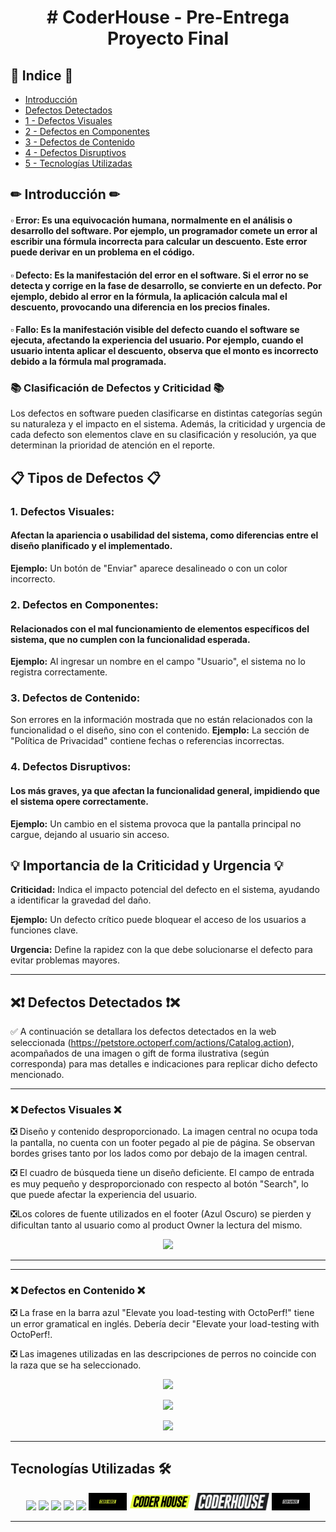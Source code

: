 <div align="center">
  <h1 align="center">  # CoderHouse - Pre-Entrega Proyecto Final </h1> <a name="inicio"></a>
</div>


## 📃 Indice 📃
* [Introducción](#inicio)
* [ Defectos Detectados ](#defectos_detec)
* [1 - Defectos Visuales](#defecto_vis)
* [2 - Defectos en Componentes](#defecto_comp)
* [3 - Defectos de Contenido](#defecto_cont)
* [4 - Defectos Disruptivos](#defecto_dis)
* [5 - Tecnologías Utilizadas](#tecnologias)



## ✏ Introducción ✏ <a name="inicio"></a>

#### ▫ **Error:** Es una equivocación humana, normalmente en el análisis o desarrollo del software. Por ejemplo, un programador comete un error al escribir una fórmula incorrecta para calcular un descuento. Este error puede derivar en un problema en el código.
#### ▫ **Defecto:** Es la manifestación del error en el software. Si el error no se detecta y corrige en la fase de desarrollo, se convierte en un defecto. Por ejemplo, debido al error en la fórmula, la aplicación calcula mal el descuento, provocando una diferencia en los precios finales.
#### ▫ **Fallo:** Es la manifestación visible del defecto cuando el software se ejecuta, afectando la experiencia del usuario. Por ejemplo, cuando el usuario intenta aplicar el descuento, observa que el monto es incorrecto debido a la fórmula mal programada.

  ### 📚 Clasificación de Defectos y Criticidad 📚
Los defectos en software pueden clasificarse en distintas categorías según su naturaleza y el impacto en el sistema. Además, la criticidad y urgencia de cada defecto son elementos clave en su clasificación y resolución, ya que determinan la prioridad de atención en el reporte.

## 📋 Tipos de Defectos 📋
  ### 1. Defectos Visuales:

#### Afectan la apariencia o usabilidad del sistema, como diferencias entre el diseño planificado y el implementado.
**Ejemplo:** Un botón de "Enviar" aparece desalineado o con un color incorrecto.

  ### 2. Defectos en Componentes:

#### Relacionados con el mal funcionamiento de elementos específicos del sistema, que no cumplen con la funcionalidad esperada.
**Ejemplo:** Al ingresar un nombre en el campo "Usuario", el sistema no lo registra correctamente.

  ### 3. Defectos de Contenido:

Son errores en la información mostrada que no están relacionados con la funcionalidad o el diseño, sino con el contenido.
**Ejemplo:** La sección de "Política de Privacidad" contiene fechas o referencias incorrectas.

  ### 4. Defectos Disruptivos:

#### Los más graves, ya que afectan la funcionalidad general, impidiendo que el sistema opere correctamente.
**Ejemplo:** Un cambio en el sistema provoca que la pantalla principal no cargue, dejando al usuario sin acceso.
## 💡 Importancia de la Criticidad y Urgencia 💡
**Criticidad:** Indica el impacto potencial del defecto en el sistema, ayudando a identificar la gravedad del daño.

**Ejemplo:** Un defecto crítico puede bloquear el acceso de los usuarios a funciones clave.

**Urgencia:** Define la rapidez con la que debe solucionarse el defecto para evitar problemas mayores.

---

## ❌❗ Defectos Detectados ❗❌   <a name="defectos_detec"></a>

  ✅ A continuación se detallara los defectos detectados en la web seleccionada (https://petstore.octoperf.com/actions/Catalog.action), acompañados de una imagen o gift de forma ilustrativa (según corresponda) para mas detalles e indicaciones para replicar dicho defecto mencionado.

---

### ❌ Defectos Visuales ❌   <a name="defecto_vis"></a>
  ❎ Diseño y contenido desproporcionado. La imagen central no ocupa toda la pantalla, no cuenta con un footer pegado al pie de página. Se observan bordes grises tanto por los lados como por debajo de la imagen central.
  
  ❎ El cuadro de búsqueda tiene un diseño deficiente. El campo de entrada es muy pequeño y desproporcionado con respecto al botón "Search", lo que puede afectar la experiencia del usuario.

  ❎Los colores de fuente utilizados en el footer (Azul Oscuro) se pierden y dificultan tanto al usuario como al product Owner la lectura del mismo.

<p align="center"><img src="https://github.com/user-attachments/assets/d09da927-2f6f-49de-ac20-87778294f89b" width="50%"/></p>

---


---

### ❌ Defectos en Contenido ❌   <a name="defecto_cont"></a>
  ❎ La frase en la barra azul "Elevate you load-testing with OctoPerf!" tiene un error gramatical en inglés. Debería decir "Elevate your load-testing with OctoPerf!.
  
  ❎ Las imagenes utilizadas en las descripciones de perros no coincide con la raza que se ha seleccionado.

  
  <p align="center"><img src="https://github.com/user-attachments/assets/cf9c92e5-cfa6-4515-8914-89679ba70e41" width="50%"/></p>
  <p align="center"><img src="https://github.com/user-attachments/assets/8c13dc08-4341-4285-a977-38a39690ee19" width="50%"/></p>
  <p align="center"><img src="https://github.com/user-attachments/assets/25735aa6-6e5f-4376-8fce-78abf3f88890" width="50%"/></p>



---

## Tecnologías Utilizadas 🛠️  <a name="tecnologias"></a>

<div align="center">
    <img src="https://img.shields.io/badge/Microsoft_Excel-217346?style=for-the-badge&logo=microsoft-excel&logoColor=white" />
    <img src="https://img.shields.io/badge/GitHub-100000?style=for-the-badge&logo=github&logoColor=white" />
    <img src="https://img.shields.io/badge/Microsoft_Word-2B579A?style=for-the-badge&logo=microsoft-word&logoColor=white" />
    <img src="https://img.shields.io/badge/Discord-5865F2?style=for-the-badge&logo=discord&logoColor=white" />
    <img src="https://img.shields.io/badge/Zoom-2D8CFF?style=for-the-badge&logo=zoom&logoColor=white" />
    <img src="https://github.com/JulianMartin98/coderHouse-P1/blob/main/LogoCoderHouse.jpg" height="28"/>
    <img src="https://github.com/JulianMartin98/coderHouse-P1/blob/main/CoderHouseV2.png" height="28"/>
    <img src="https://github.com/JulianMartin98/coderHouse-P1/blob/main/CoderHouseV3.png" height="28"/>
    <img src="https://github.com/JulianMartin98/coderHouse-P1/blob/main/CoderHouseV4.jpg" height="28"/>
</div>


-----

